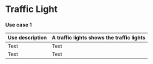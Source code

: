 # Traffic Light

### Use case 1

|Use description|A traffic lights shows the traffic lights|
|---|---|
|Text|Text|
|Text|Text|